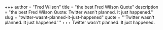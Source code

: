 +++
author = "Fred Wilson"
title = "the best Fred Wilson Quote"
description = "the best Fred Wilson Quote: Twitter wasn't planned. It just happened."
slug = "twitter-wasnt-planned-it-just-happened"
quote = '''Twitter wasn't planned. It just happened.'''
+++
Twitter wasn't planned. It just happened.
